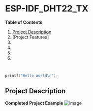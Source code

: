 # ESP-IDF_DHT22_TX

**Table of Contents** 
1. [Project Description](#introduction)
1. [Project Features]
1.
1.
1.
1.


```c


printf("Hello World\n");

```



## Project Description  





**Completed Project Example**
![image](https://github.com/rudi547317/ESP-IDF_DHT22_TX/assets/133919829/0d16897e-867d-4298-a99f-3b3447507038)
